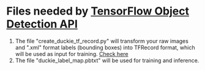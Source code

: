 # Files needed by [TensorFlow Object Detection API](https://github.com/tensorflow/models/tree/master/research/object_detection)

1. The file "create_duckie_tf_record.py" will transform your raw images and ".xml" format labels (bounding boxes) into 
TFRecord format, which will be used as input for training. [Check here](https://github.com/tensorflow/models/blob/master/research/object_detection/g3doc/preparing_inputs.md)
2. The file "duckie_label_map.pbtxt" will be used for training and inference.